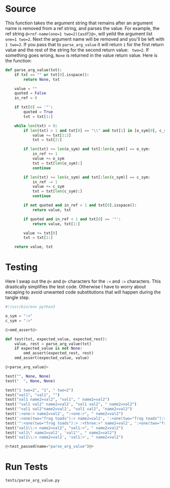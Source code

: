 # Source

This function takes the argument string that remains after an argument name is removed from a ref string, and parses the value. For example, the ref string `@<ref-name(one=1 two=2){asdf}@>`, will yeild the argument list `one=1 two=2`. Next the argument name will be removed and you'll be left with `1 two=2`. If you pass that to `parse_arg_value` it will return `1` for the first return value and the rest of the string for the second return value: ` two=2`. If something goes wrong, `None` is returned in the value return value. Here is the function:

```python {name=parse_arg_value}
def parse_arg_value(txt):
    if txt == "" or txt[0].isspace():
        return None, txt

    value = ""
    quoted = False
    in_ref = 0

    if txt[0] == '"':
        quoted = True
        txt = txt[1:]

    while len(txt) > 0:
        if len(txt) > 1 and txt[0] == "\\" and txt[1] in [o_sym[0], c_sym[0], '"']:
            value += txt[1:2]
            txt = txt[2:]

        if len(txt) >= len(o_sym) and txt[:len(o_sym)] == o_sym:
            in_ref += 1
            value += o_sym
            txt = txt[len(o_sym):]
            continue

        if len(txt) >= len(c_sym) and txt[:len(c_sym)] == c_sym:
            in_ref -= 1
            value += c_sym
            txt = txt[len(c_sym):]
            continue

        if not quoted and in_ref < 1 and txt[0].isspace():
            return value, txt

        if quoted and in_ref < 1 and txt[0] == '"':
            return value, txt[1:]

        value += txt[0]
        txt = txt[1:]

    return value, txt
```

# Testing

Here I swap out the `@<` and `@>` characters for the `:<` and `:>` characters. This drastically simplifies the test code. Otherwise I have to worry about escaping to avoid unwanted code substitutions that will happen during the tangle step.

```python {tangle=tests/parse_arg_value.py}
#!/usr/bin/env python3

o_sym = ":<"
c_sym = ":>"

@<omd_assert@>

def test(txt, expected_value, expected_rest):
    value, rest = parse_arg_value(txt)
    if expected_value is not None:
        omd_assert(expected_rest, rest)
    omd_assert(expected_value, value)

@<parse_arg_value@>

test("", None, None)
test("  ", None, None)

test("1 two=2", "1", " two=2")
test("val1", "val1", "")
test("val1 name2=val2", "val1", " name2=val2")
test('"val1 val2" name2=val2', "val1 val2", " name2=val2")
test('"val1 val2"name2=val2', "val1 val2", "name2=val2")
test(':<one:> name2=val2', ":<one:>", " name2=val2")
test(':<one(two="frog toads"):> name2=val2', ':<one(two="frog toads"):>', " name2=val2")
test('":<one(two="frog toads"):> :<three:>" name2=val2', ':<one(two="frog toads"):> :<three:>', " name2=val2")
test("val1\\:< name2=val2", "val1:<", " name2=val2")
test('val1\" name2=val2', 'val1"', " name2=val2")
test('val1\\:> name2=val2', 'val1:>', " name2=val2")

@<test_passed(name="parse_arg_value")@>
```

# Run Tests

```bash {name=parse_arg_value_tests menu=true}
tests/parse_arg_value.py
```

